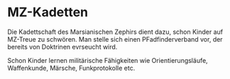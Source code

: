 # MZ-Kadetten

Die Kadettschaft des Marsianischen Zephirs dient dazu, schon Kinder auf MZ-Treue zu schwören.
Man stelle sich einen PFadfinderverband vor, der bereits von Doktrinen evrseucht wird.

Schon Kinder lernen militärische Fähigkeiten wie Orientierungsläufe, Waffenkunde, Märsche, Funkprotokolle etc.


